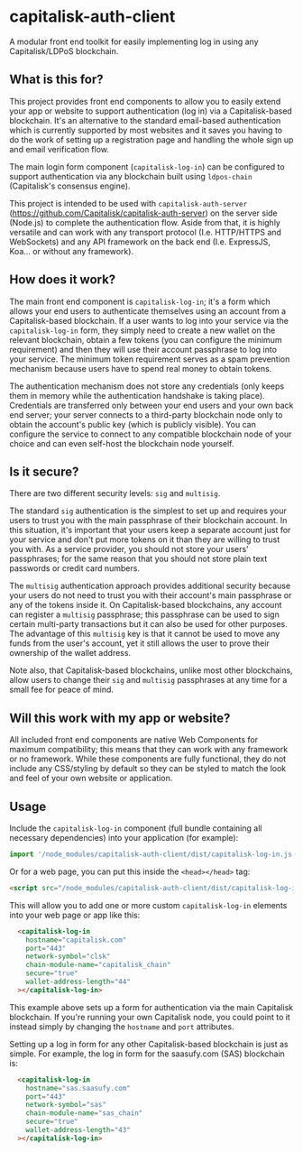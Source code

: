 # capitalisk-auth-client
A modular front end toolkit for easily implementing log in using any Capitalisk/LDPoS blockchain.

## What is this for?

This project provides front end components to allow you to easily extend your app or website to support authentication (log in) via a Capitalisk-based blockchain.
It's an alternative to the standard email-based authentication which is currently supported by most websites and it saves you having to do the work of setting up a registration page and handling the whole sign up and email verification flow.

The main login form component (`capitalisk-log-in`) can be configured to support authentication via any blockchain built using `ldpos-chain` (Capitalisk's consensus engine).

This project is intended to be used with `capitalisk-auth-server` (https://github.com/Capitalisk/capitalisk-auth-server) on the server side (Node.js) to complete the authentication flow. Aside from that, it is highly versatile and can work with any transport protocol (I.e. HTTP/HTTPS and WebSockets) and any API framework on the back end (I.e. ExpressJS, Koa... or without any framework).

## How does it work?

The main front end component is `capitalisk-log-in`; it's a form which allows your end users to authenticate themselves using an account from a Capitalisk-based blockchain.
If a user wants to log into your service via the `capitalisk-log-in` form, they simply need to create a new wallet on the relevant blockchain, obtain a few tokens (you can configure the minimum requirement) and then they will use their account passphrase to log into your service. The minimum token requirement serves as a spam prevention mechanism because users have to spend real money to obtain tokens.

The authentication mechanism does not store any credentials (only keeps them in memory while the authentication handshake is taking place).
Credentials are transferred only between your end users and your own back end server; your server connects to a third-party blockchain node only to obtain the account's public key (which is publicly visible). You can configure the service to connect to any compatible blockchain node of your choice and can even self-host the blockchain node yourself.

## Is it secure?

There are two different security levels: `sig` and `multisig`.

The standard `sig` authentication is the simplest to set up and requires your users to trust you with the main passphrase of their blockchain account.
In this situation, it's important that your users keep a separate account just for your service and don't put more tokens on it than they are willing to trust you with.
As a service provider, you should not store your users' passphrases; for the same reason that you should not store plain text passwords or credit card numbers.

The `multisig` authentication approach provides additional security because your users do not need to trust you with their account's main passphrase or any of the tokens inside it.
On Capitalisk-based blockchains, any account can register a `multisig` passphrase; this passphrase can be used to sign certain multi-party transactions but it can also be used for other purposes. The advantage of this `multisig` key is that it cannot be used to move any funds from the user's account, yet it still allows the user to prove their ownership of the wallet address.

Note also, that Capitalisk-based blockchains, unlike most other blockchains, allow users to change their `sig` and `multisig` passphrases at any time for a small fee for peace of mind.

## Will this work with my app or website?

All included front end components are native Web Components for maximum compatibility; this means that they can work with any framework or no framework.
While these components are fully functional, they do not include any CSS/styling by default so they can be styled to match the look and feel of your own website or application.

## Usage

Include the `capitalisk-log-in` component (full bundle containing all necessary dependencies) into your application (for example):

```js
import '/node_modules/capitalisk-auth-client/dist/capitalisk-log-in.js';
```

Or for a web page, you can put this inside the `<head></head>` tag:

```html
<script src="/node_modules/capitalisk-auth-client/dist/capitalisk-log-in.js" type="module" async></script>
```

This will allow you to add one or more custom `capitalisk-log-in` elements into your web page or app like this:

```html
  <capitalisk-log-in
    hostname="capitalisk.com"
    port="443"
    network-symbol="clsk"
    chain-module-name="capitalisk_chain"
    secure="true"
    wallet-address-length="44"
  ></capitalisk-log-in>
```

This example above sets up a form for authentication via the main Capitalisk blockchain. If you're running your own Capitalisk node, you could point to it instead simply by changing the `hostname` and `port` attributes.

Setting up a log in form for any other Capitalisk-based blockchain is just as simple.
For example, the log in form for the saasufy.com (SAS) blockchain is:

```html
  <capitalisk-log-in
    hostname="sas.saasufy.com"
    port="443"
    network-symbol="sas"
    chain-module-name="sas_chain"
    secure="true"
    wallet-address-length="43"
  ></capitalisk-log-in>
```

